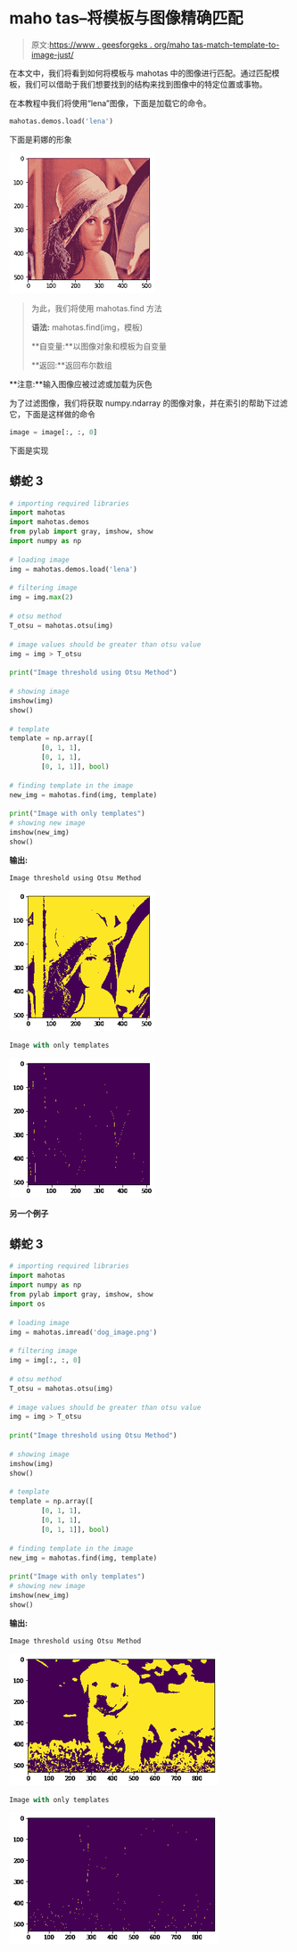 # maho tas–将模板与图像精确匹配

> 原文:[https://www . geesforgeks . org/maho tas-match-template-to-image-just/](https://www.geeksforgeeks.org/mahotas-match-template-to-image-exactly/)

在本文中，我们将看到如何将模板与 mahotas 中的图像进行匹配。通过匹配模板，我们可以借助于我们想要找到的结构来找到图像中的特定位置或事物。

在本教程中我们将使用“lena”图像，下面是加载它的命令。

```py
mahotas.demos.load('lena')
```

下面是莉娜的形象

![](img/c6cf4d1584ad896c98148d7fd44b7f25.png)

> 为此，我们将使用 mahotas.find 方法
> 
> **语法:** mahotas.find(img，模板)
> 
> **自变量:**以图像对象和模板为自变量
> 
> **返回:**返回布尔数组

**注意:**输入图像应被过滤或加载为灰色

为了过滤图像，我们将获取 numpy.ndarray 的图像对象，并在索引的帮助下过滤它，下面是这样做的命令

```py
image = image[:, :, 0]
```

下面是实现

## 蟒蛇 3

```py
# importing required libraries
import mahotas
import mahotas.demos
from pylab import gray, imshow, show
import numpy as np

# loading image
img = mahotas.demos.load('lena')

# filtering image
img = img.max(2)

# otsu method
T_otsu = mahotas.otsu(img)  

# image values should be greater than otsu value
img = img > T_otsu

print("Image threshold using Otsu Method")

# showing image
imshow(img)
show()

# template
template = np.array([
        [0, 1, 1],
        [0, 1, 1],
        [0, 1, 1]], bool)

# finding template in the image
new_img = mahotas.find(img, template)

print("Image with only templates")
# showing new image
imshow(new_img)
show()
```

**输出:**

```py
Image threshold using Otsu Method
```

![](img/af1a498fc91de1bb4de1ff5f7faf7b73.png)

```py
Image with only templates
```

![](img/ccead30f755600f9a10ede47f59e01d8.png)

**另一个例子**

## 蟒蛇 3

```py
# importing required libraries
import mahotas
import numpy as np
from pylab import gray, imshow, show
import os

# loading image
img = mahotas.imread('dog_image.png')

# filtering image
img = img[:, :, 0]

# otsu method
T_otsu = mahotas.otsu(img)  

# image values should be greater than otsu value
img = img > T_otsu

print("Image threshold using Otsu Method")

# showing image
imshow(img)
show()

# template
template = np.array([
        [0, 1, 1],
        [0, 1, 1],
        [0, 1, 1]], bool)

# finding template in the image
new_img = mahotas.find(img, template)

print("Image with only templates")
# showing new image
imshow(new_img)
show()
```

**输出:**

```py
Image threshold using Otsu Method
```

![](img/ab80b555f0ab23baeefa960156d3bedc.png)

```py
Image with only templates
```

![](img/17b382a362e35fb14e4c52f4f813880e.png)